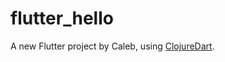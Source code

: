 # flutter_hello

A new Flutter project by Caleb, using [ClojureDart](https://github.com/Tensegritics/ClojureDart).
